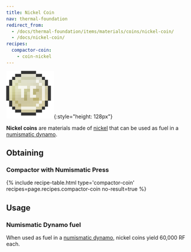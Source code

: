 ```yaml
---
title: Nickel Coin
nav: thermal-foundation
redirect_from:
  - /docs/thermal-foundation/items/materials/coins/nickel-coin/
  - /docs/nickel-coin/
recipes:
  compactor-coin:
    - coin-nickel
---
```


![Nickel coin](/assets/images/thermal-foundation/coin-nickel.png){:style="height: 128px"}


**Nickel coins** are materials made of [nickel](/docs/nickel-ingot/) that can be
used as fuel in a [numismatic dynamo](/docs/numismatic-dynamo/).


Obtaining
---------

### Compactor with Numismatic Press
{% include recipe-table.html type='compactor-coin' recipes=page.recipes.compactor-coin no-result=true %}


Usage
-----

### Numismatic Dynamo fuel
When used as fuel in a [numismatic dynamo](/docs/numismatic-dynamo/), nickel
coins yield 60,000 RF each.
